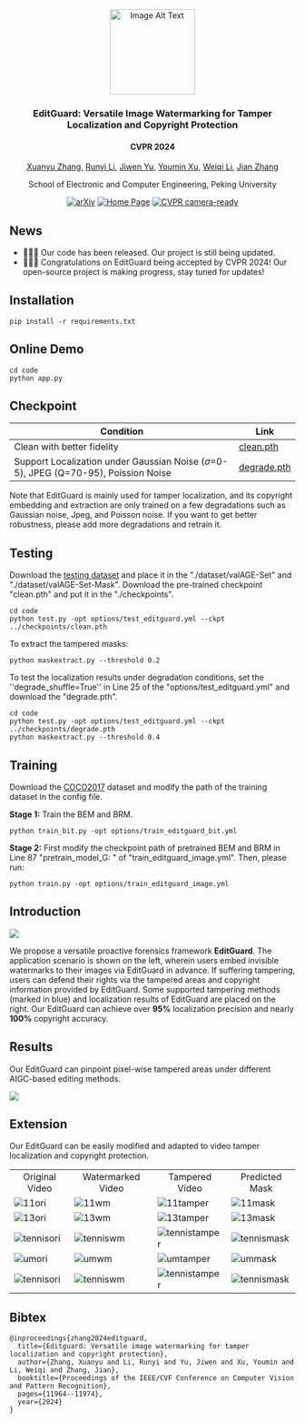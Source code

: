 <div align="center">
<img src="./asserts/Logo.png" alt="Image Alt Text" width="150" height="150">
<h3> EditGuard: Versatile Image Watermarking for Tamper Localization and Copyright Protection </h3>
<h4> CVPR 2024 </h4>
  
[Xuanyu Zhang](https://xuanyuzhang21.github.io/), [Runyi Li](https://villa.jianzhang.tech/people/runyi-li-%E6%9D%8E%E6%B6%A6%E4%B8%80/), [Jiwen Yu](https://vvictoryuki.github.io/website/), [Youmin Xu](https://zirconium2159.github.io/), [Weiqi Li](https://villa.jianzhang.tech/people/weiqi-li-%E6%9D%8E%E7%8E%AE%E7%90%A6/), [Jian Zhang](https://jianzhang.tech/)

School of Electronic and Computer Engineering, Peking University

[![arXiv](https://img.shields.io/badge/arXiv-<Paper>-<COLOR>.svg)](https://arxiv.org/pdf/2312.08883.pdf)
[![Home Page](https://img.shields.io/badge/Project_Page-<Website>-blue.svg)](https://xuanyuzhang21.github.io/project/editguard/)
[![CVPR camera-ready](https://img.shields.io/badge/Camera_Ready-<PDF>-red)](https://openaccess.thecvf.com/content/CVPR2024/papers/Zhang_EditGuard_Versatile_Image_Watermarking_for_Tamper_Localization_and_Copyright_Protection_CVPR_2024_paper.pdf)

</div>

## News
- 🎉🎉🎉 Our code has been released. Our project is still being updated.
- 🎉🎉🎉 Congratulations on EditGuard being accepted by CVPR 2024! Our open-source project is making progress, stay tuned for updates!

## Installation
```
pip install -r requirements.txt
```

## Online Demo
```
cd code
python app.py
```
## Checkpoint
| Condition | Link |
|------------|------------|
| Clean with better fidelity     | [clean.pth](https://drive.google.com/file/d/1w4e1gpdInAv7Lj_NQ7EGgmMuInyfUYgi/view?usp=sharing)|  
| Support Localization under Gaussian Noise ($\sigma$=0-5), JPEG (Q=70-95), Poission Noise |[degrade.pth](https://drive.google.com/file/d/1fAC2EIrMfPKuQa_DdYdxmUwLBbbsTJXC/view?usp=sharing)| 

Note that EditGuard is mainly used for tamper localization, and its copyright embedding and extraction are only trained on a few degradations such as Gaussian noise, Jpeg, and Poisson noise. If you want to get better robustness, please add more degradations and retrain it.

## Testing
Download the [testing dataset](https://drive.google.com/file/d/1s3HKFOzLokVplXV65Z6xcsBJ9qI91Qfv/view?usp=sharing) and place it in the "./dataset/valAGE-Set" and "./dataset/valAGE-Set-Mask". Download the pre-trained checkpoint "clean.pth" and put it in the "./checkpoints".
```
cd code
python test.py -opt options/test_editguard.yml --ckpt ../checkpoints/clean.pth
```
To extract the tampered masks:
```
python maskextract.py --threshold 0.2
```
To test the localization results under degradation conditions, set the ''degrade_shuffle=True'' in Line 25 of the "options/test_editguard.yml" and download the "degrade.pth".
```
cd code
python test.py -opt options/test_editguard.yml --ckpt ../checkpoints/degrade.pth
python maskextract.py --threshold 0.4
```

## Training
Download the [COCO2017](http://images.cocodataset.org/zips/train2017.zip) dataset and modify the path of the training dataset in the config file.

**Stage 1:** Train the BEM and BRM. 
```
python train_bit.py -opt options/train_editguard_bit.yml
```
**Stage 2:** First modify the checkpoint path of pretrained BEM and BRM in Line 87 "pretrain_model_G: " of "train_editguard_image.yml". Then, please run:
```
python train.py -opt options/train_editguard_image.yml
```

## Introduction

![](./asserts/intro.png)

We propose a versatile proactive forensics framework **EditGuard**. The application scenario is shown on the left, wherein users embed invisible watermarks to their images via EditGuard in advance. If suffering tampering, users can defend their rights via the tampered areas and copyright information provided by EditGuard. Some supported tampering methods (marked in blue) and localization results of EditGuard are placed on the right. Our EditGuard can achieve over **95\%** localization precision and nearly **100\%** copyright accuracy.

## Results

 Our EditGuard can pinpoint pixel-wise tampered areas under different AIGC-based editing methods.

![](./asserts/result.png)

## Extension

Our EditGuard can be easily modified and adapted to video tamper localization and copyright protection.

<table>
  <tr>
    <td colspan="1"><center>Original Video</center></td>
    <td colspan="1"><center>Watermarked Video</center></td>
    <td colspan="1"><center>Tampered Video</center></td>
    <td colspan="1"><center>Predicted Mask</center></td>
  </tr>
  <tr>
    <td><img src="asserts/gif/11.gif" alt="11ori"></td>
    <td><img src="asserts/gif/11_wm.gif" alt="11wm"></td>
    <td><img src="asserts/gif/11_tamper.gif" alt="11tamper"></td>
    <td><img src="asserts/gif/11_mask.gif" alt="11mask"></td>
  </tr>
  <tr>
    <td><img src="asserts/gif/13.gif" alt="13ori"></td>
    <td><img src="asserts/gif/13_wm.gif" alt="13wm"></td>
    <td><img src="asserts/gif/13_tamper.gif" alt="13tamper"></td>
    <td><img src="asserts/gif/13_mask.gif" alt="13mask"></td>
  </tr>
  <tr>
    <td><img src="asserts/gif/tennis.gif" alt="tennisori"></td>
    <td><img src="asserts/gif/tennis_wm.gif" alt="tenniswm"></td>
    <td><img src="asserts/gif/tennis_tamper.gif" alt="tennistamper"></td>
    <td><img src="asserts/gif/tennis_mask.gif" alt="tennismask"></td>
  </tr>
  <tr>
    <td><img src="asserts/gif/umbrella.gif" alt="umori"></td>
    <td><img src="asserts/gif/umbrella_wm.gif" alt="umwm"></td>
    <td><img src="asserts/gif/umbrella_tamper.gif" alt="umtamper"></td>
    <td><img src="asserts/gif/umbrella_mask.gif" alt="ummask"></td>
  </tr>
  <tr>
    <td><img src="asserts/gif/3.gif" alt="tennisori"></td>
    <td><img src="asserts/gif/3_wm.gif" alt="tenniswm"></td>
    <td><img src="asserts/gif/3_tamper.gif" alt="tennistamper"></td>
    <td><img src="asserts/gif/3_mask.gif" alt="tennismask"></td>
  </tr>
  

</table>

## Bibtex
```
@inproceedings{zhang2024editguard,
  title={Editguard: Versatile image watermarking for tamper localization and copyright protection},
  author={Zhang, Xuanyu and Li, Runyi and Yu, Jiwen and Xu, Youmin and Li, Weiqi and Zhang, Jian},
  booktitle={Proceedings of the IEEE/CVF Conference on Computer Vision and Pattern Recognition},
  pages={11964--11974},
  year={2024}
}
```
